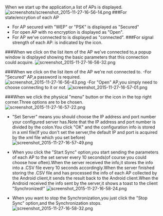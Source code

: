 When we start up the application,a list of APs is displayed.
![screenshots/screenshot_2015-11-27-16-56-14.png](https://github.com/caiqiqi/android-wifi-connecter1/blob/master/img/screenshots/screenshot_2015-11-27-16-56-14.png)
###For state/encrytion of each AP
- For AP secured with "WEP" or "PSK" is displayed as "Secured"
- For open AP with no encryption is displayed as "Open".
- For AP we've connected to is displayed as "connected".
###For signal strength of each AP:
is indicated by the icon.

###When we click on the list item of the AP we've connected to,a popup window is displayed showing the basic parameters that this connection could acquire.
![screenshot_2015-11-27-16-56-32.png](https://github.com/caiqiqi/android-wifi-connecter1/blob/master/img/screenshots/screenshot_2015-11-27-16-56-32.png)

###When we click on the list item of the AP we're not connected to.
-For "Secured" AP,a password is required.
![screenshot_2015-11-27-16-56-43.png](https://github.com/caiqiqi/android-wifi-connecter1/blob/master/img/screenshots/screenshot_2015-11-27-16-56-43.png)
-For "Open" AP,you simply need to choose connecting to it or not.
![screenshot_2015-11-27-16-57-01.png](https://github.com/caiqiqi/android-wifi-connecter1/blob/master/img/screenshots/screenshot_2015-11-27-16-57-01.png)


###When we click the physical "menu" button or the icon in the top right corner.Three options are to be chosen.
![screenshot_2015-11-27-16-57-22.png](https://github.com/caiqiqi/android-wifi-connecter1/blob/master/img/screenshots/screenshot_2015-11-27-16-57-22.png)
- "Set Server" means you should choose the IP address and port number your configured server has.Note that the IP address and port number is divided by the colon.You click "OK" and the configuration info is stored in a xml file(If you don't set the server,the default IP and port is acquired by the xml file which you set before)
![screenshot_2015-11-27-16-57-49.png](https://github.com/caiqiqi/android-wifi-connecter1/blob/master/img/screenshots/screenshot_2015-11-27-16-57-49.png)

- When you click the "Start Sync" option,you start sending the parameters of each AP to the set server every 10 seconds(of course you could choose how often).When the server received the info,it stores the info into a .CSV file every 10 seconds accordingly.When the server finished storing the .CSV file and has processed the info of each AP collected by the Android client,it sends the result back to the Android client.When the Android received the info sent by the server,it shows a toast to the client "Synchronized!"
![screenshot_2015-11-27-16-58-24.png](https://github.com/caiqiqi/android-wifi-connecter1/blob/master/img/screenshots/screenshot_2015-11-27-16-58-24.png)
- When you want to stop the Synchronization,you just click the "Stop Sync" option,and the Synchronization stops.
![screenshot_2015-11-27-16-58-32.png](https://github.com/caiqiqi/android-wifi-connecter1/blob/master/img/screenshots/screenshot_2015-11-27-16-58-32.png)
